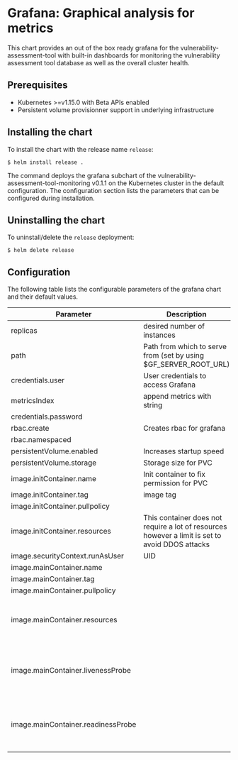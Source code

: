 # Grafana: Graphical analysis for metrics

This chart provides an out of the box ready grafana for the vulnerability-assessment-tool with built-in dashboards for monitoring the vulnerability assessment tool database as well as the overall cluster health.

## Prerequisites
-   Kubernetes >=v1.15.0 with Beta APIs enabled
-   Persistent volume provisionner support in underlying infrastructure

## Installing the chart
To install the chart with the release name `release`:
```console
$ helm install release .
```

The command deploys the grafana subchart of the vulnerability-assessment-tool-monitoring v0.1.1
on the Kubernetes cluster in the default configuration. The configuration section lists
the parameters that can be configured during installation.

## Uninstalling the chart
To uninstall/delete the `release` deployment:
```console
$ helm delete release
```

## Configuration
The following table lists the configurable parameters of the grafana chart and their default values.


| Parameter  |	Description  |	Default |
|----------|-------------|--------|
| replicas | desired number of instances | `1` |
| path | Path from which to serve from (set by using $GF_SERVER_ROOT_URL) | `/monitoring/grafana` |
| credentials.user | User credentials to access Grafana | `vulas` |
| metricsIndex | append metrics with string | `fluentd` |
| credentials.password |  | `changeme` |
| rbac.create | Creates rbac for grafana | `True` |
| rbac.namespaced |  | `False` |
| persistentVolume.enabled | Increases startup speed | `True` |
| persistentVolume.storage | Storage size for PVC | `1Gi` |
| image.initContainer.name | Init container to fix permission for PVC | `busybox` |
| image.initContainer.tag | image tag | `1.31.0` |
| image.initContainer.pullpolicy |  | `IfNotPresent` |
| image.initContainer.resources | This container does not require a lot of resources however a limit is set to avoid DDOS attacks | limit:<br>&emsp;memory: `100Mi`<br>&emsp;cpu: `50m` |
| image.securityContext.runAsUser | UID | `12000` |
| image.mainContainer.name |  | `grafana/grafana` |
| image.mainContainer.tag | | `6.4.3` |
| image.mainContainer.pullpolicy |  | `IfNotPresent` |
| image.mainContainer.resources |  | requests:<br>&emsp;memory: `128Mi`<br>&emsp;cpu: `100m`limit:<br>&emsp;memory: `128Mi`<br>&emsp;cpu: `100m` |
| image.mainContainer.livenessProbe | | enabled: `False`<br>initialDelaySeconds: `5`<br>periodSeconds: `30`<br>timeoutSeconds: `5`<br>failureThreshold: `5` |
| image.mainContainer.readinessProbe | | enabled: `False`<br>initialDelaySeconds: `5`<br>periodSeconds: `30`<br>timeoutSeconds: `5`<br>failureThreshold: `5` |
